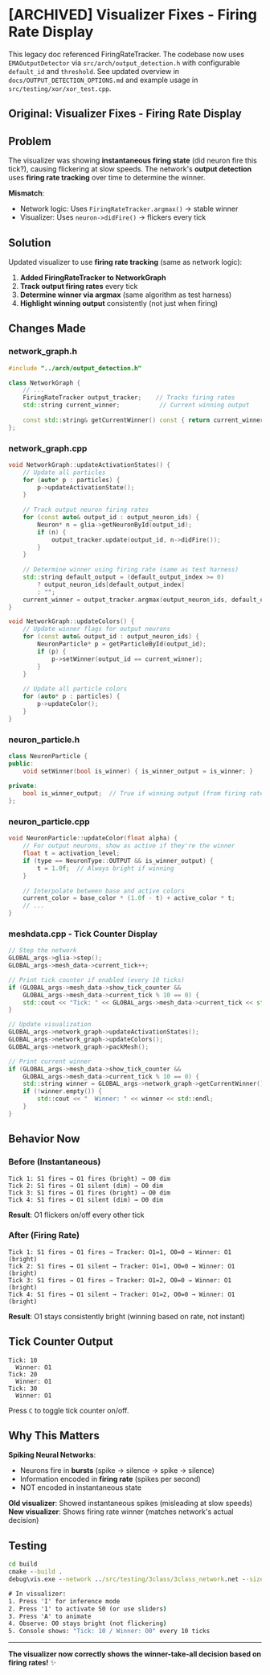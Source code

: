 # [ARCHIVED] Visualizer Fixes - Firing Rate Display
This legacy doc referenced FiringRateTracker. The codebase now uses `EMAOutputDetector` via `src/arch/output_detection.h` with configurable `default_id` and `threshold`.
See updated overview in `docs/OUTPUT_DETECTION_OPTIONS.md` and example usage in `src/testing/xor/xor_test.cpp`.

## Original: Visualizer Fixes - Firing Rate Display

## Problem

The visualizer was showing **instantaneous firing state** (did neuron fire this tick?), causing flickering at slow speeds. The network's **output detection** uses **firing rate tracking** over time to determine the winner.

**Mismatch**: 
- Network logic: Uses `FiringRateTracker.argmax()` → stable winner
- Visualizer: Uses `neuron->didFire()` → flickers every tick

## Solution

Updated visualizer to use **firing rate tracking** (same as network logic):

1. **Added FiringRateTracker to NetworkGraph**
2. **Track output firing rates** every tick
3. **Determine winner via argmax** (same algorithm as test harness)
4. **Highlight winning output** consistently (not just when firing)

## Changes Made

### network_graph.h
```cpp
#include "../arch/output_detection.h"

class NetworkGraph {
    // ...
    FiringRateTracker output_tracker;    // Tracks firing rates
    std::string current_winner;           // Current winning output
    
    const std::string& getCurrentWinner() const { return current_winner; }
};
```

### network_graph.cpp
```cpp
void NetworkGraph::updateActivationStates() {
    // Update all particles
    for (auto* p : particles) {
        p->updateActivationState();
    }
    
    // Track output neuron firing rates
    for (const auto& output_id : output_neuron_ids) {
        Neuron* n = glia->getNeuronById(output_id);
        if (n) {
            output_tracker.update(output_id, n->didFire());
        }
    }
    
    // Determine winner using firing rate (same as test harness)
    std::string default_output = (default_output_index >= 0) 
        ? output_neuron_ids[default_output_index] 
        : "";
    current_winner = output_tracker.argmax(output_neuron_ids, default_output, 0.01f);
}

void NetworkGraph::updateColors() {
    // Update winner flags for output neurons
    for (const auto& output_id : output_neuron_ids) {
        NeuronParticle* p = getParticleById(output_id);
        if (p) {
            p->setWinner(output_id == current_winner);
        }
    }
    
    // Update all particle colors
    for (auto* p : particles) {
        p->updateColor();
    }
}
```

### neuron_particle.h
```cpp
class NeuronParticle {
public:
    void setWinner(bool is_winner) { is_winner_output = is_winner; }
    
private:
    bool is_winner_output;  // True if winning output (from firing rate)
};
```

### neuron_particle.cpp
```cpp
void NeuronParticle::updateColor(float alpha) {
    // For output neurons, show as active if they're the winner
    float t = activation_level;
    if (type == NeuronType::OUTPUT && is_winner_output) {
        t = 1.0f;  // Always bright if winning
    }
    
    // Interpolate between base and active colors
    current_color = base_color * (1.0f - t) + active_color * t;
    // ...
}
```

### meshdata.cpp - Tick Counter Display
```cpp
// Step the network
GLOBAL_args->glia->step();
GLOBAL_args->mesh_data->current_tick++;

// Print tick counter if enabled (every 10 ticks)
if (GLOBAL_args->mesh_data->show_tick_counter && 
    GLOBAL_args->mesh_data->current_tick % 10 == 0) {
    std::cout << "Tick: " << GLOBAL_args->mesh_data->current_tick << std::endl;
}

// Update visualization
GLOBAL_args->network_graph->updateActivationStates();
GLOBAL_args->network_graph->updateColors();
GLOBAL_args->network_graph->packMesh();

// Print current winner
if (GLOBAL_args->mesh_data->show_tick_counter && 
    GLOBAL_args->mesh_data->current_tick % 10 == 0) {
    std::string winner = GLOBAL_args->network_graph->getCurrentWinner();
    if (!winner.empty()) {
        std::cout << "  Winner: " << winner << std::endl;
    }
}
```

## Behavior Now

### Before (Instantaneous)
```
Tick 1: S1 fires → O1 fires (bright) → O0 dim
Tick 2: S1 fires → O1 silent (dim) → O0 dim
Tick 3: S1 fires → O1 fires (bright) → O0 dim
Tick 4: S1 fires → O1 silent (dim) → O0 dim
```
**Result**: O1 flickers on/off every other tick

### After (Firing Rate)
```
Tick 1: S1 fires → O1 fires → Tracker: O1=1, O0=0 → Winner: O1 (bright)
Tick 2: S1 fires → O1 silent → Tracker: O1=1, O0=0 → Winner: O1 (bright)
Tick 3: S1 fires → O1 fires → Tracker: O1=2, O0=0 → Winner: O1 (bright)
Tick 4: S1 fires → O1 silent → Tracker: O1=2, O0=0 → Winner: O1 (bright)
```
**Result**: O1 stays consistently bright (winning based on rate, not instant)

## Tick Counter Output

```
Tick: 10
  Winner: O1
Tick: 20
  Winner: O1
Tick: 30
  Winner: O1
```

Press `C` to toggle tick counter on/off.

## Why This Matters

**Spiking Neural Networks**:
- Neurons fire in **bursts** (spike → silence → spike → silence)
- Information encoded in **firing rate** (spikes per second)
- NOT encoded in instantaneous state

**Old visualizer**: Showed instantaneous spikes (misleading at slow speeds)
**New visualizer**: Shows firing rate winner (matches network's actual decision)

## Testing

```cmd
cd build
cmake --build .
debug\vis.exe --network ../src/testing/3class/3class_network.net --size 1500 1500

# In visualizer:
1. Press 'I' for inference mode
2. Press '1' to activate S0 (or use sliders)
3. Press 'A' to animate
4. Observe: O0 stays bright (not flickering)
5. Console shows: "Tick: 10 / Winner: O0" every 10 ticks
```

---

**The visualizer now correctly shows the winner-take-all decision based on firing rates!** ✨
